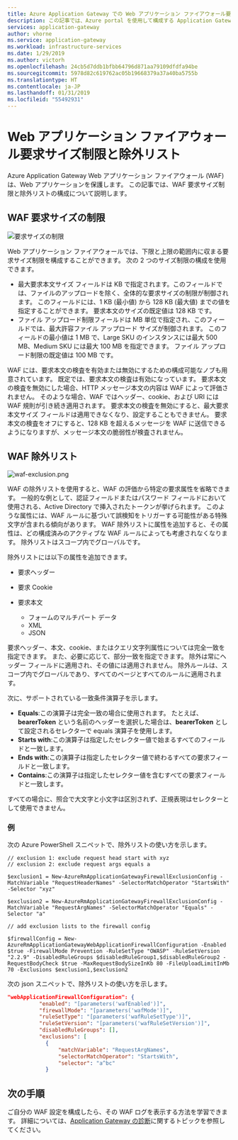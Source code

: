 ```yaml
---
title: Azure Application Gateway での Web アプリケーション ファイアウォール要求サイズ制限と除外リスト - Azure portal
description: この記事では、Azure portal を使用して構成する Application Gateway での Web アプリケーション ファイアウォール要求サイズ制限と除外リストについて説明します。
services: application-gateway
author: vhorne
ms.service: application-gateway
ms.workload: infrastructure-services
ms.date: 1/29/2019
ms.author: victorh
ms.openlocfilehash: 24cb5d7ddb1bfbb64796d871aa79109dfdfa94be
ms.sourcegitcommit: 5978d82c619762ac05b19668379a37a40ba5755b
ms.translationtype: HT
ms.contentlocale: ja-JP
ms.lasthandoff: 01/31/2019
ms.locfileid: "55492931"
---
```

# <a name="web-application-firewall-request-size-limits-and-exclusion-lists"></a>Web アプリケーション ファイアウォール要求サイズ制限と除外リスト

Azure Application Gateway Web アプリケーション ファイアウォール (WAF) は、Web アプリケーションを保護します。 この記事では、WAF 要求サイズ制限と除外リストの構成について説明します。

## <a name="waf-request-size-limits"></a>WAF 要求サイズの制限

![要求サイズの制限](media/application-gateway-waf-configuration/waf-requestsizelimit.png)

Web アプリケーション ファイアウォールでは、下限と上限の範囲内に収まる要求サイズ制限を構成することができます。 次の 2 つのサイズ制限の構成を使用できます。

- 最大要求本文サイズ フィールドは KB で指定されます。このフィールドでは、ファイルのアップロードを除く、全体的な要求サイズの制限が制御されます。 このフィールドには、1 KB (最小値) から 128 KB (最大値) までの値を指定することができます。 要求本文のサイズの既定値は 128 KB です。
- ファイル アップロード制限フィールドは MB 単位で指定され、このフィールドでは、最大許容ファイル アップロード サイズが制御されます。 このフィールドの最小値は 1 MB で、Large SKU のインスタンスには最大 500 MB、Medium SKU には最大 100 MB を指定できます。 ファイル アップロード制限の既定値は 100 MB です。

WAF には、要求本文の検査を有効または無効にするための構成可能なノブも用意されています。 既定では、要求本文の検査は有効になっています。 要求本文の検査を無効にした場合、HTTP メッセージ本文の内容は WAF によって評価されません。 そのような場合、WAF ではヘッダー、cookie、および URI には WAF 規則が引き続き適用されます。 要求本文の検査を無効にすると、最大要求本文サイズ フィールドは適用できなくなり、設定することもできません。 要求本文の検査をオフにすると、128 KB を超えるメッセージを WAF に送信できるようになりますが、メッセージ本文の脆弱性が検査されません。

## <a name="waf-exclusion-lists"></a>WAF 除外リスト

![waf-exclusion.png](media/application-gateway-waf-configuration/waf-exclusion.png)

WAF の除外リストを使用すると、WAF の評価から特定の要求属性を省略できます。 一般的な例として、認証フィールドまたはパスワード フィールドにおいて使用される、Active Directory で挿入されたトークンが挙げられます。 このような属性には、WAF ルールに基づいて誤検知をトリガーする可能性がある特殊文字が含まれる傾向があります。 WAF 除外リストに属性を追加すると、その属性は、どの構成済みのアクティブな WAF ルールによっても考慮されなくなります。 除外リストはスコープ内でグローバルです。

除外リストには以下の属性を追加できます。

* 要求ヘッダー
* 要求 Cookie
* 要求本文

   * フォームのマルチパート データ
   * XML
   * JSON

要求ヘッダー、本文、cookie、またはクエリ文字列属性については完全一致を指定できます。  また、必要に応じて、部分一致を指定できます。 除外は常にヘッダー フィールドに適用され、その値には適用されません。 除外ルールは、スコープ内でグローバルであり、すべてのページとすべてのルールに適用されます。

次に、サポートされている一致条件演算子を示します。

- **Equals**:この演算子は完全一致の場合に使用されます。 たとえば、**bearerToken** という名前のヘッダーを選択した場合は、**bearerToken** として設定されるセレクターで equals 演算子を使用します。
- **Starts with**:この演算子は指定したセレクター値で始まるすべてのフィールドと一致します。
- **Ends with**:この演算子は指定したセレクター値で終わるすべての要求フィールドと一致します。
- **Contains**:この演算子は指定したセレクター値を含むすべての要求フィールドと一致します。

すべての場合に、照合で大文字と小文字は区別されず、正規表現はセレクターとして使用できません。

### <a name="examples"></a>例

次の Azure PowerShell スニペットで、除外リストの使い方を示します。

```azurepowershell
// exclusion 1: exclude request head start with xyz
// exclusion 2: exclude request args equals a

$exclusion1 = New-AzureRmApplicationGatewayFirewallExclusionConfig -MatchVariable "RequestHeaderNames" -SelectorMatchOperator "StartsWith" -Selector "xyz"

$exclusion2 = New-AzureRmApplicationGatewayFirewallExclusionConfig -MatchVariable "RequestArgNames" -SelectorMatchOperator "Equals" -Selector "a"

// add exclusion lists to the firewall config

$firewallConfig = New-AzureRmApplicationGatewayWebApplicationFirewallConfiguration -Enabled $true -FirewallMode Prevention -RuleSetType "OWASP" -RuleSetVersion "2.2.9" -DisabledRuleGroups $disabledRuleGroup1,$disabledRuleGroup2 -RequestBodyCheck $true -MaxRequestBodySizeInKb 80 -FileUploadLimitInMb 70 -Exclusions $exclusion1,$exclusion2
```

次の json スニペットで、除外リストの使い方を示します。

```json
"webApplicationFirewallConfiguration": {
          "enabled": "[parameters('wafEnabled')]",
          "firewallMode": "[parameters('wafMode')]",
          "ruleSetType": "[parameters('wafRuleSetType')]",
          "ruleSetVersion": "[parameters('wafRuleSetVersion')]",
          "disabledRuleGroups": [],
          "exclusions": [
            {
                "matchVariable": "RequestArgNames",
                "selectorMatchOperator": "StartsWith",
                "selector": "a^bc"
            }
```

## <a name="next-steps"></a>次の手順

ご自分の WAF 設定を構成したら、その WAF ログを表示する方法を学習できます。 詳細については、[Application Gateway の診断](application-gateway-diagnostics.md#diagnostic-logging)に関するトピックを参照してください。
